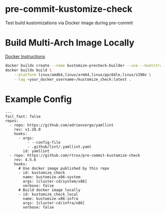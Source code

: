# pre-commit-kustomize-check
Test build kustomizations via Docker image during pre-commit

# Build Multi-Arch Image Locally
[Docker Instructions](https://www.docker.com/blog/how-to-rapidly-build-multi-architecture-images-with-buildx/#:~:text=Building%20Multi%2DArchitecture%20Images%20with,manifest%20list%20to%20Docker%20Hub.)
```bash
docker buildx create --name kustomize-precheck-builder --use --bootstrap
docker buildx build \
    --platform linux/amd64,linux/arm64,linux/ppc64le,linux/s390x \
    --tag <your_docker_username>/kustomize_check:latest .
```

# Example Config
```
---
fail_fast: false
repos:
  - repo: https://github.com/adrienverge/yamllint
    rev: v1.28.0
    hooks:
      - args:
          - --config-file
          - .github/lint/.yamllint.yaml
        id: yamllint
  - repo: https://github.com/rtrox/pre-commit-kustomize-check
    rev: 4.5.6
    hooks:
      # Use docker image published by this repo
      - id: kustomize_check
        name: kustomize-x86-system
        args: [cluster-cd/system/x86]
        verbose: false
      # Build docker image locally
      - id: kustomize_check_local
        name: kustomize-x86-infra
        args: [cluster-cd/infra/x86]
        verbose: false
```